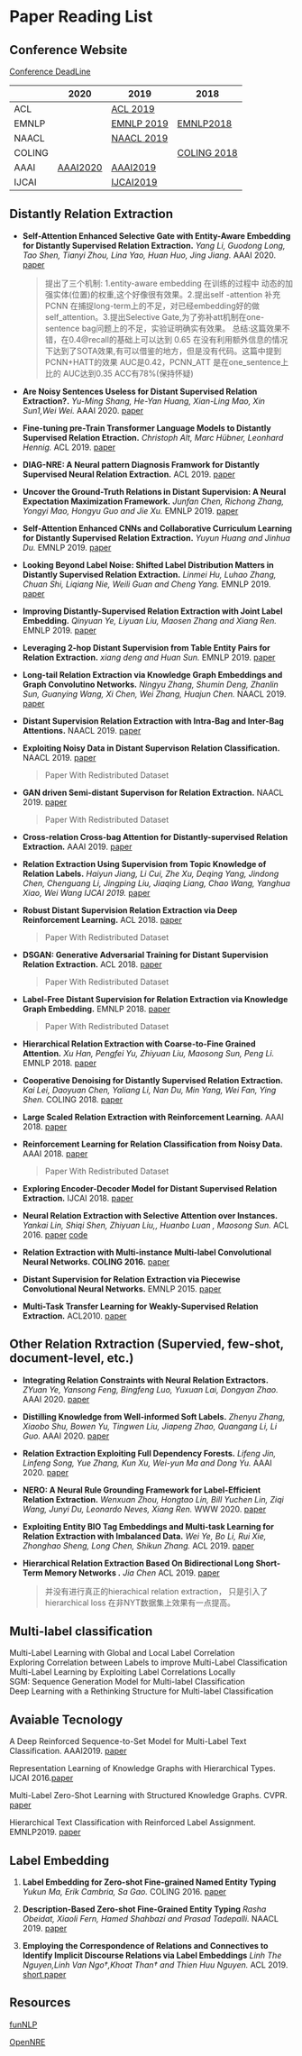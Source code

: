 # Paper Reading List


## Conference Website

[Conference DeadLine](https://jackietseng.github.io/conference_call_for_paper/conferences.html)

|               | 2020           | 2019           | 2018             |
|---------------|----------------|----------------|------------------|
|ACL            |                                                                                                                             |[ACL 2019](http://www.acl2019.org/EN/program.xhtml)|                                                          
|EMNLP          |                                                                                                                             |[EMNLP 2019](https://www.emnlp-ijcnlp2019.org/program/accepted/)                                                             |[EMNLP2018](https://www.aclweb.org/anthology/events/emnlp-2018/#d18-1)|                                                          
|NAACL          |                                                                                                                             |[NAACL 2019](https://naacl2019.org/program/accepted/)                                                                         |
|COLING         |                                                                                                                             |                                                                                                                             |[COLING 2018](https://coling2018.org/index.html%3Fp=1556.html)|                                                                                
|AAAI           |[AAAI2020](https://aaai.org/Conferences/AAAI-20/wp-content/uploads/2020/01/AAAI-20-Accepted-Paper-List.pdf)                   |[AAAI2019](https://aaai.org/Conferences/AAAI-19/wp-content/uploads/2018/11/AAAI-19_Accepted_Papers.pdf)|                                                                                  
|IJCAI          |                                                                                                                             |[IJCAI2019](https://www.ijcai19.org/accepted-papers.html)                                                                     |



## Distantly Relation Extraction


- **Self-Attention Enhanced Selective Gate with Entity-Aware Embedding for Distantly Supervised Relation Extraction.** *Yang Li, Guodong Long, Tao Shen, Tianyi Zhou, Lina Yao, Huan Huo, Jing Jiang.* AAAI 2020. [paper](https://arxiv.org/pdf/1911.11899.pdf)
  >   提出了三个机制: 1.entity-aware embedding 在训练的过程中 动态的加强实体(位置)的权重,这个好像很有效果。2.提出self
      -attention 补充PCNN 在捕捉long-term上的不足，对已经embedding好的做self_attention。3.提出Selective Gate,为了弥补att机制在one-           sentence bag问题上的不足，实验证明确实有效果。
      总结:这篇效果不错，在0.4@recall的基础上可以达到 0.65 在没有利用额外信息的情况下达到了SOTA效果,有可以借鉴的地方，但是没有代码。这篇中提到         PCNN+HATT的效果 AUC是0.42，PCNN_ATT 是在one_sentence上比的 AUC达到0.35 ACC有78%(保持怀疑)

- **Are Noisy Sentences Useless for Distant Supervised Relation Extraction?.** *Yu-Ming Shang, He-Yan Huang, Xian-Ling Mao, Xin Sun1,Wei Wei.* AAAI 2020. [paper](https://aaai.org/Papers/AAAI/2020GB/AAAI-ShangY.133.pdf)

- **Fine-tuning pre-Train Transformer Language Models to Distantly Supervised Relation Etraction.** *Christoph Alt, Marc Hübner, Leonhard Hennig.* ACL 2019. [paper](https://www.aclweb.org/anthology/P19-1134)

- **DIAG-NRE: A Neural pattern Diagnosis Framwork for Distantly Supervised Neural Relation Extraction.**  ACL 2019. [paper](https://pdfs.semanticscholar.org/96b4/f3633d9544593aa6c50949e345d4016c8b48.pdf?_ga=2.234154974.1922655975.1565091217-775842260.1562830956)


- **Uncover the Ground-Truth Relations in Distant Supervision: A Neural Expectation Maximization Framework.** *Junfan Chen, Richong Zhang, Yongyi Mao, Hongyu Guo and Jie Xu.* EMNLP 2019. [paper](https://www.aclweb.org/anthology/D19-1037.pdf)

- **Self-Attention Enhanced CNNs and Collaborative Curriculum Learning for Distantly Supervised Relation Extraction.** *Yuyun Huang and Jinhua Du.* EMNLP 2019. [paper](https://www.aclweb.org/anthology/D19-1037.pdf)

- **Looking Beyond Label Noise: Shifted Label Distribution Matters in Distantly Supervised Relation Extraction.** *Linmei Hu, Luhao Zhang, Chuan Shi, Liqiang Nie, Weili Guan and Cheng Yang.* EMNLP 2019. [paper](https://arxiv.org/pdf/1904.09331.pdf)

- **Improving Distantly-Supervised Relation Extraction with Joint Label Embedding.** *Qinyuan Ye, Liyuan Liu, Maosen Zhang and Xiang Ren.* EMNLP 2019. [paper](https://www.aclweb.org/anthology/D19-1395.pdf)

- **Leveraging 2-hop Distant Supervision from Table Entity Pairs for Relation Extraction.** *xiang deng and Huan Sun.* EMNLP 2019. [paper](https://arxiv.org/pdf/1909.06007.pdf)

- **Long-tail Relation Extraction via Knowledge Graph Embeddings and Graph Convolutino Networks.** *Ningyu Zhang, Shumin Deng, Zhanlin Sun, Guanying Wang, Xi Chen, Wei Zhang, Huajun Chen.* NAACL 2019. [paper](https://www.aclweb.org/anthology/N19-1306)

- **Distant Supervision Relation Extraction with Intra-Bag and Inter-Bag Attentions.** NAACL 2019. [paper](https://pdfs.semanticscholar.org/d037/67e0d40d257165bc3faff9c7fa68cdc93035.pdf?_ga=2.239529667.1922655975.1565091217-775842260.1562830956)

- **Exploiting Noisy Data in Distant Supervison Relation Classification.** NAACL 2019. [paper](https://www.aclweb.org/anthology/N19-1325)
  > Paper With Redistributed Dataset  

- **GAN driven Semi-distant Supervison for Relation Extraction.** NAACL 2019. [paper](https://www.aclweb.org/anthology/N19-1307)
  > Paper With Redistributed Dataset  

- **Cross-relation Cross-bag Attention for Distantly-supervised Relation Extraction.** AAAI 2019. [paper](https://arxiv.org/pdf/1812.10604.pdf)

- **Relation Extraction Using Supervision from Topic Knowledge of Relation Labels.** *Haiyun Jiang, Li Cui, Zhe Xu, Deqing Yang, Jindong Chen, Chenguang Li, Jingping Liu, Jiaqing Liang, Chao Wang, Yanghua Xiao, Wei Wang IJCAI 2019.* [paper](https://www.ijcai.org/Proceedings/2019/0698.pdf)

- **Robust Distant Supervision Relation Extraction via Deep Reinforcement Learning.** ACL 2018.  [paper](https://www.aclweb.org/anthology/P18-1199)
  >Paper With Redistributed Dataset  

- **DSGAN: Generative Adversarial Training for Distant Supervision Relation Extraction.** ACL 2018.  [paper](https://www.aclweb.org/anthology/P18-1046)
  > Paper With Redistributed Dataset  

- **Label-Free Distant Supervision for Relation Extraction via Knowledge Graph Embedding.** EMNLP 2018. [paper](https://www.aclweb.org/anthology/D18-1248)
  > Paper With Redistributed Dataset  

- **Hierarchical Relation Extraction with Coarse-to-Fine Grained Attention.** *Xu Han, Pengfei Yu, Zhiyuan Liu, Maosong Sun, Peng Li.* EMNLP 2018. [paper](https://www.aclweb.org/anthology/D18-1247.pdf)

- **Cooperative Denoising for Distantly Supervised Relation Extraction.** *Kai Lei, Daoyuan Chen, Yaliang Li, Nan Du, Min Yang, Wei Fan, Ying Shen.* COLING 2018. [paper](https://www.aclweb.org/anthology/C18-1036.pdf)

- **Large Scaled Relation Extraction with Reinforcement Learning.** AAAI 2018.  [paper](http://www.nlpr.ia.ac.cn/cip/~liukang/liukangPageFile/zeng_aaai2018.pdf)

- **Reinforcement Learning for Relation Classification from Noisy Data.** AAAI 2018. [paper](https://www.aaai.org/ocs/index.php/AAAI/AAAI18/paper/viewPaper/17151)
  > Paper With Redistributed Dataset  

- **Exploring Encoder-Decoder Model for Distant Supervised Relation Extraction.** IJCAI 2018. [paper](https://www.ijcai.org/proceedings/2018/0610.pdf)

- **Neural Relation Extraction with Selective Attention over Instances.** *Yankai Lin, Shiqi Shen, Zhiyuan Liu,, Huanbo Luan
, Maosong Sun.*  ACL 2016. [paper](http://wing.comp.nus.edu.sg/~antho/P/P16/P16-1200.pdf) [code](https://github.com/thunlp/OpenNRE/tree/old_version)

- **Relation Extraction with Multi-instance Multi-label Convolutional Neural Networks. COLING 2016.** [paper](https://pdfs.semanticscholar.org/8731/369a707046f3f8dd463d1fd107de31d40a24.pdf)

- **Distant Supervision for Relation Extraction via Piecewise Convolutional Neural Networks.** EMNLP 2015. [paper](http://www.emnlp2015.org/proceedings/EMNLP/pdf/EMNLP203.pdf) 

- **Multi-Task Transfer Learning for Weakly-Supervised Relation Extraction.** ACL2010. [paper](https://www.aclweb.org/anthology/P09-1114)

## Other Relation Rxtraction (Supervied, few-shot, document-level, etc.)

- **Integrating Relation Constraints with Neural Relation Extractors.** *ZYuan Ye, Yansong Feng, Bingfeng Luo, Yuxuan Lai, Dongyan Zhao.* AAAI 2020. [paper](https://arxiv.org/pdf/1911.11493.pdf) 

- **Distilling Knowledge from Well-informed Soft Labels.** *Zhenyu Zhang, Xiaobo Shu, Bowen Yu, Tingwen Liu, Jiapeng Zhao, Quangang Li, Li Guo.* AAAI 2020. [paper](https://aaai.org/Papers/AAAI/2020GB/AAAI-ZhangZ.7408.pdf) 

- **Relation Extraction Exploiting Full Dependency Forests.** *Lifeng Jin, Linfeng Song, Yue Zhang, Kun Xu, Wei-yun Ma and Dong Yu.* AAAI 2020. [paper](https://freesunshine0316.github.io/files/RE_parser_joint__AAAI_2020_.pdf) 

- **NERO: A Neural Rule Grounding Framework for Label-Efficient Relation Extraction.** *Wenxuan Zhou, Hongtao Lin, Bill Yuchen Lin, Ziqi Wang, Junyi Du, Leonardo Neves, Xiang Ren.* WWW 2020. [paper](https://arxiv.org/pdf/1909.02177.pdf) 

- **Exploiting Entity BIO Tag Embeddings and Multi-task Learning for Relation Extraction with Imbalanced Data.** 
*Wei Ye, Bo Li, Rui Xie, Zhonghao Sheng, Long Chen, Shikun Zhang.* ACL 2019. [paper](https://www.aclweb.org/anthology/P19-1130.pdf) 


- **Hierarchical Relation Extraction Based On Bidirectional Long Short-Term Memory Networks .** 
*Jia Chen* ACL 2019. [paper](https://dl.acm.org/doi/pdf/10.1145/3335656.3335694) 
  > 并没有进行真正的hierachical relation extraction， 只是引入了hierarchical loss 在非NYT数据集上效果有一点提高。


## Multi-label classification
Multi-Label Learning with Global and Local Label Correlation  
Exploring Correlation between Labels to improve Multi-Label Classification  
Multi-Label Learning by Exploiting Label Correlations Locally  
SGM: Sequence Generation Model for Multi-label Classification  
Deep Learning with a Rethinking Structure for Multi-label Classification

## Avaiable Tecnology

A Deep Reinforced Sequence-to-Set Model for Multi-Label Text Classification. AAAI2019. [paper](https://arxiv.org/pdf/1809.03118.pdf)

Representation Learning of Knowledge Graphs with Hierarchical Types. IJCAI 2016.[paper](http://nlp.csai.tsinghua.edu.cn/~lzy/publications/ijcai2016_tkrl.pdf)

Multi-Label Zero-Shot Learning with Structured Knowledge Graphs. CVPR. [paper](http://openaccess.thecvf.com/content_cvpr_2018/papers/Lee_Multi-Label_Zero-Shot_Learning_CVPR_2018_paper.pdf)


Hierarchical Text Classification with Reinforced Label Assignment. EMNLP2019. [paper](https://arxiv.org/pdf/1908.10419.pdf)

## Label Embedding

1. **Label Embedding for Zero-shot Fine-grained Named Entity Typing** *Yukun Ma, Erik Cambria, Sa Gao.* COLING 2016. [paper](https://sentic.net/label-embedding-for-zero-shot-named-entity-typing.pdf) 

2. **Description-Based Zero-shot Fine-Grained Entity Typing** *Rasha Obeidat, Xiaoli Fern, Hamed Shahbazi and Prasad Tadepalli.* NAACL 2019. [paper](https://www.aclweb.org/anthology/N19-1087.pdf)

3. **Employing the Correspondence of Relations and Connectives to Identify Implicit Discourse Relations via Label Embeddings** *Linh The Nguyen,Linh Van Ngo†,Khoat Than† and Thien Huu Nguyen.* ACL 2019. [short paper](https://www.aclweb.org/anthology/P19-1411.pdf)


## Resources
[funNLP](https://github.com/fighting41love/funNLP)

[OpenNRE](https://github.com/thunlp/OpenNRE/tree/old_version)




